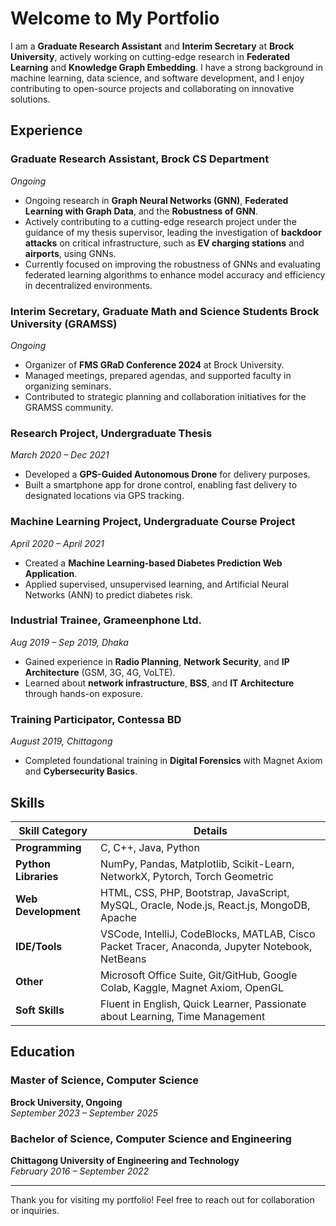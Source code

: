 # Welcome to My Portfolio

I am a **Graduate Research Assistant** and **Interim Secretary** at **Brock University**, actively working on cutting-edge research in **Federated Learning** and **Knowledge Graph Embedding**. I have a strong background in machine learning, data science, and software development, and I enjoy contributing to open-source projects and collaborating on innovative solutions.

## Experience

### Graduate Research Assistant, **Brock CS Department**  
_Ongoing_

- Ongoing research in **Graph Neural Networks (GNN)**, **Federated Learning with Graph Data**, and the **Robustness of GNN**.
- Actively contributing to a cutting-edge research project under the guidance of my thesis supervisor, leading the investigation of **backdoor attacks** on critical infrastructure, such as **EV charging stations** and **airports**, using GNNs.
- Currently focused on improving the robustness of GNNs and evaluating federated learning algorithms to enhance model accuracy and efficiency in decentralized environments.


### Interim Secretary, **Graduate Math and Science Students Brock University (GRAMSS)**  
_Ongoing_

- Organizer of **FMS GRaD Conference 2024** at Brock University.
- Managed meetings, prepared agendas, and supported faculty in organizing seminars.
- Contributed to strategic planning and collaboration initiatives for the GRAMSS community.

### Research Project, **Undergraduate Thesis**  
_March 2020 – Dec 2021_

- Developed a **GPS-Guided Autonomous Drone** for delivery purposes.
- Built a smartphone app for drone control, enabling fast delivery to designated locations via GPS tracking.

### Machine Learning Project, **Undergraduate Course Project**  
_April 2020 – April 2021_

- Created a **Machine Learning-based Diabetes Prediction Web Application**.
- Applied supervised, unsupervised learning, and Artificial Neural Networks (ANN) to predict diabetes risk.

### Industrial Trainee, **Grameenphone Ltd.**  
_Aug 2019 – Sep 2019, Dhaka_

- Gained experience in **Radio Planning**, **Network Security**, and **IP Architecture** (GSM, 3G, 4G, VoLTE).
- Learned about **network infrastructure**, **BSS**, and **IT Architecture** through hands-on exposure.

### Training Participator, **Contessa BD**  
_August 2019, Chittagong_

- Completed foundational training in **Digital Forensics** with Magnet Axiom and **Cybersecurity Basics**.

## Skills

| **Skill Category**      | **Details**                                                                                                                                 |
|-------------------------|---------------------------------------------------------------------------------------------------------------------------------------------|
| **Programming**          | C, C++, Java, Python                                                                                                                       |
| **Python Libraries**     | NumPy, Pandas, Matplotlib, Scikit-Learn, NetworkX, Pytorch, Torch Geometric                                                                 |
| **Web Development**      | HTML, CSS, PHP, Bootstrap, JavaScript, MySQL, Oracle, Node.js, React.js, MongoDB, Apache                                                   |
| **IDE/Tools**            | VSCode, IntelliJ, CodeBlocks, MATLAB, Cisco Packet Tracer, Anaconda, Jupyter Notebook, NetBeans                                             |
| **Other**                | Microsoft Office Suite, Git/GitHub, Google Colab, Kaggle, Magnet Axiom, OpenGL                                                             |
| **Soft Skills**          | Fluent in English, Quick Learner, Passionate about Learning, Time Management                                                               |

## Education

### Master of Science, Computer Science  
**Brock University, Ongoing**  
_September 2023 – September 2025_

### Bachelor of Science, Computer Science and Engineering  
**Chittagong University of Engineering and Technology**  
_February 2016 – September 2022_

---

Thank you for visiting my portfolio! Feel free to reach out for collaboration or inquiries.
